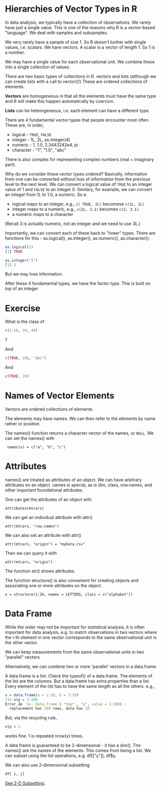 # Hierarchies of Vector Types in R


In data analysis, we typically have a collection of observations.
We rarely have just a single value. This is one of the reasons
why R is a vector-based "language".  We deal with samples and subsamples.

We very rarely have a sample of size 1. 
So R doesn't bother with single values, i.e. scalars.
We have vectors.  A scalar is a vector of length 1.
So 1 is a number.


We may have a single value for each observational unit.
We combine these into a single collection of values.

There are two basic types of collections in R.
vectors and lists (although we can create lists with a call to vector()!)
These are ordered collections of elements.

**Vectors** are homogeneous in that all the elements must have the same type
and R will make this happen automatically by coercion.

**Lists** can be heterogeneous, i.e. each element can have a different type.


There are 4 fundamental vector types that people encounter most often.
These are, in order,
+ logical - `TRUE`, `FALSE`
+ integer - 1L, 2L, as.integer(4)
+ numeric - 1, 1.0, 2.3443242e4, pi
+ character - "1", "1.0", "abc"
 
There is also complex  for representing complex numbers (real + imaginary part).
 
Why do we consider these vector types ordered? 
Basically, information from one can be converted without loss of information
from the previous level to the next level.  We can convert a logical value of `TRUE` to an integer
value of 1 and `FALSE` to an integer 0.  Similary, for example, we can convert an integer from 1L to
1.0, a numeric.
So a 
+ logical maps to an integer, e.g., `c( TRUE, 2L)` becomese `c(1L, 2L)`
+ integer maps to a numeric, e.g., `c(2L, 3.1)` becomes `c(2, 3.1)`. 
+ a numeric maps to a character

(Recall 3 is actually numeric, not an integer and we need to use 3L.)

Importantly, we can convert each of these back to "lower" types.
There are functions for this - as.logical(), as.integer(), as.numeric(), as.character():
```r
as.logical(2)
[1] TRUE
```
```r
as.integer("2")
[1] 2
```
But we may lose information.


After these 4 fundamental types, we have the factor type.
This is built on top of an integer



# Exercise
What is the class of 
```r
c(1:10, 20, 40)
```
?

And
```r
c(TRUE, 20L, "abc")
```

And
```r
c(TRUE, 20)
```


# Names of Vector Elements

Vectors are ordered collections of elements.

The elements may have names.  We can then refer to the elements
by name rather or position.

The names() function returns a character vector of the names, or `NULL`.
We can set the names() with
```
 names(x) = c("a", "b", "c")
``` 

# Attributes

names() are treated as attributes of an object.
We can have arbitrary attributes on an object.
names is special, as is dim, class, row.names, and other important
foundational attributes.

One can get the attributes of an object with
```
attributes(mtcars)
```

We can get an individual attribute with attr()
```
attr(mtcars, "row.names")
```

We can also set an attribute with attr()
```
attr(mtcars, "origin") = "myData.csv"
```
Then we can query it with
```
attr(mtcars, "origin") 
```

The function str() shows attributes.

The function structure() is also convenient for creating
objects and associating one or more attributes on the object.
```
x = structure(1:26, names = LETTERS, class = c("alphabet"))
```


# Data Frame

While the order may not be important for statistical analysis,
it is often important for data analysis, e.g. to match observations
in two vectors where the i-th element in one vector corresponds
to the same observational unit in the other vector.


We can keep measurements from the same observational units
in two "parallel" vectors.

Alternatively, we can combine two or more 'parallel' vectors in
a data.frame.

A data.frame is a list. Check the typeof() of a data.frame.
The elements of the list are the columns.
But a data.frame has extra properties  than a list.
Every element of the list has to have the same length as all the others.
e.g.,
```r
x = data.frame(a = 1:10, b = 1:10)
71> x$y = 1:100
Error in `$<-.data.frame`(`*tmp*`, "y", value = 1:100) : 
  replacement has 100 rows, data has 10
```
But, via the recycling rule,
```r
x$y = 1
```
works fine. 1 is repeated nrow(x) times.


A data frame is guaranteed to be 2-dimensional - it has a dim().
The names() are the names of the elements. This comes from being a list.
We can subset using the list operations, e.g. df[["y"]], df$y.

We can also use 2-dimensional subsetting
```r
df[ i, j]
```
[See 2-D Subsetting](Subsetting2D.html).




